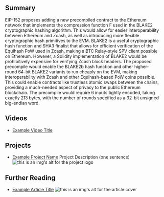 ## Summary

EIP-152 proposes adding a new precompiled contract to the Ethereum network that implements the compression function F used in the BLAKE2 cryptographic hashing algorithm. This would allow for easier interoperability between Ethereum and Zcash, as well as introducing more flexible cryptographic hash primitives to the EVM. BLAKE2 is a useful cryptographic hash function and SHA3 finalist that allows for efficient verification of the Equihash PoW used in Zcash, making a BTC Relay-style SPV client possible on Ethereum. However, a Solidity implementation of BLAKE2 would be prohibitively expensive for verifying Zcash block headers. The proposed precompile would enable the BLAKE2b hash function and other higher-round 64-bit BLAKE2 variants to run cheaply on the EVM, making interoperability with Zcash and other Equihash-based PoW coins possible. This could enable contracts like trustless atomic swaps between the chains, providing a much-needed aspect of privacy to the public Ethereum blockchain. The precompile would require 6 inputs tightly encoded, taking exactly 213 bytes, with the number of rounds specified as a 32-bit unsigned big-endian word.

## Videos

- [Example Video Title](https://www.youtube.com/watch?v=TDGq4aeevgY)

## Projects

- [Example Project Name](https://xxxx.xxx/xxxxx) Project Description (one sentence) ![this is an img's alt for the project logo](https://xxxx.xxx/project-logo.xxx)

## Further Reading

- [Example Article Title](https://xxxx.xxx/xxxxx) ![this is an img's alt for the article cover](https://xxxx.xxx/article-cover.xxx)
